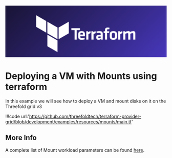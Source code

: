 ![ ](./img/terraform_.png)

# Deploying a VM with Mounts using terraform

In this example we will see how to deploy a VM and mount disks on it on the Threefold grid v3

!!!code url:'https://github.com/threefoldtech/terraform-provider-grid/blob/development/examples/resources/mounts/main.tf'

## More Info

A complete list of Mount workload parameters can be found [here](https://github.com/threefoldtech/terraform-provider-grid/blob/development/docs/resources/deployment.md#nested-schema-for-vmsmounts).
